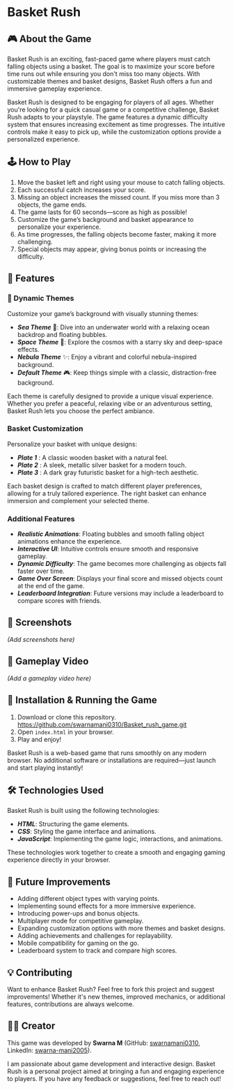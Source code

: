 # Basket Rush

## 🎮 About the Game
Basket Rush is an exciting, fast-paced game where players must catch falling objects using a basket. The goal is to maximize your score before time runs out while ensuring you don't miss too many objects. With customizable themes and basket designs, Basket Rush offers a fun and immersive gameplay experience.

Basket Rush is designed to be engaging for players of all ages. Whether you're looking for a quick casual game or a competitive challenge, Basket Rush adapts to your playstyle. The game features a dynamic difficulty system that ensures increasing excitement as time progresses. The intuitive controls make it easy to pick up, while the customization options provide a personalized experience.

## 🕹️ How to Play
1. Move the basket left and right using your mouse to catch falling objects.
2. Each successful catch increases your score.
3. Missing an object increases the missed count. If you miss more than 3 objects, the game ends.
4. The game lasts for 60 seconds—score as high as possible!
5. Customize the game’s background and basket appearance to personalize your experience.
6. As time progresses, the falling objects become faster, making it more challenging.
7. Special objects may appear, giving bonus points or increasing the difficulty.

## 🎨 Features
### 🌟 Dynamic Themes
Customize your game’s background with visually stunning themes:
- ***Sea Theme*** 🌊: Dive into an underwater world with a relaxing ocean backdrop and floating bubbles.
- ***Space Theme*** 🚀: Explore the cosmos with a starry sky and deep-space effects.
- ***Nebula Theme*** ✨: Enjoy a vibrant and colorful nebula-inspired background.
- ***Default Theme*** 🎮: Keep things simple with a classic, distraction-free background.

Each theme is carefully designed to provide a unique visual experience. Whether you prefer a peaceful, relaxing vibe or an adventurous setting, Basket Rush lets you choose the perfect ambiance.

### Basket Customization
Personalize your basket with unique designs:
- ***Plate 1*** : A classic wooden basket with a natural feel.
- ***Plate 2*** : A sleek, metallic silver basket for a modern touch.
- ***Plate 3*** : A dark gray futuristic basket for a high-tech aesthetic.

Each basket design is crafted to match different player preferences, allowing for a truly tailored experience. The right basket can enhance immersion and complement your selected theme.

### Additional Features
- ***Realistic Animations***: Floating bubbles and smooth falling object animations enhance the experience.
- ***Interactive UI***: Intuitive controls ensure smooth and responsive gameplay.
- ***Dynamic Difficulty***: The game becomes more challenging as objects fall faster over time.
- ***Game Over Screen***: Displays your final score and missed objects count at the end of the game.
- ***Leaderboard Integration***: Future versions may include a leaderboard to compare scores with friends.

## 📸 Screenshots
_(Add screenshots here)_

## 🎥 Gameplay Video
_(Add a gameplay video here)_

## 🚀 Installation & Running the Game
1. Download or clone this repository.
   https://github.com/swarnamani0310/Basket_rush_game.git
2. Open `index.html` in your browser.
3. Play and enjoy!

Basket Rush is a web-based game that runs smoothly on any modern browser. No additional software or installations are required—just launch and start playing instantly!

## 🛠️ Technologies Used
Basket Rush is built using the following technologies:
- ***HTML***: Structuring the game elements.
- ***CSS***: Styling the game interface and animations.
- ***JavaScript***: Implementing the game logic, interactions, and animations.

These technologies work together to create a smooth and engaging gaming experience directly in your browser.

## 🔧 Future Improvements
- Adding different object types with varying points.
- Implementing sound effects for a more immersive experience.
- Introducing power-ups and bonus objects.
- Multiplayer mode for competitive gameplay.
- Expanding customization options with more themes and basket designs.
- Adding achievements and challenges for replayability.
- Mobile compatibility for gaming on the go.
- Leaderboard system to track and compare high scores.

## 💡 Contributing
Want to enhance Basket Rush? Feel free to fork this project and suggest improvements! Whether it's new themes, improved mechanics, or additional features, contributions are always welcome.


## 👨‍💻 Creator
This game was developed by **Swarna M** (GitHub: [swarnamani0310](https://github.com/swarnamani0310), LinkedIn: [swarna-mani2005](https://www.linkedin.com/in/swarna-mani2005)).

I am passionate about game development and interactive design. Basket Rush is a personal project aimed at bringing a fun and engaging experience to players. If you have any feedback or suggestions, feel free to reach out!

